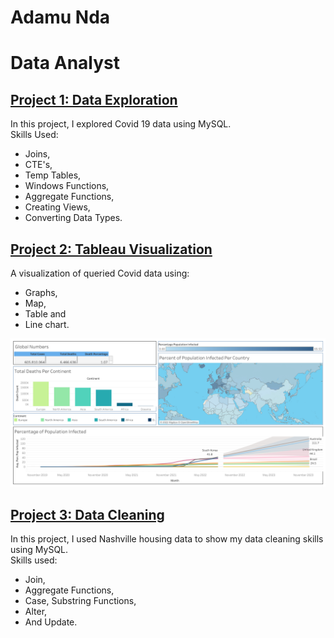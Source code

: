 # Adamu Nda
# Data Analyst 

## [Project 1: Data Exploration](https://github.com/adamunda/Portfolio/blob/main/Data%20Exploration%20Project%20Queries.sql)
In this project, I explored Covid 19 data using MySQL.  
Skills Used: 
- Joins, 
- CTE's, 
- Temp Tables, 
- Windows Functions, 
- Aggregate Functions, 
- Creating Views, 
- Converting Data Types.
  
  
## [Project 2: Tableau Visualization](https://public.tableau.com/app/profile/adamu.nda/viz/CovidDashboard_16631493077150/Dashboard1?publish=yes)
A visualization of queried Covid data using:
- Graphs,
- Map, 
- Table and 
- Line chart.

![](/Images/Tableau%20Project%20Image.jpg)

## [Project 3: Data Cleaning](https://github.com/adamunda/Portfolio/blob/main/Data%20Cleaning%20Project%20Queries.sql)
In this project, I used Nashville housing data to show my data cleaning skills using MySQL.  
Skills used:
- Join, 
- Aggregate Functions, 
- Case, Substring Functions, 
- Alter, 
- And Update.



